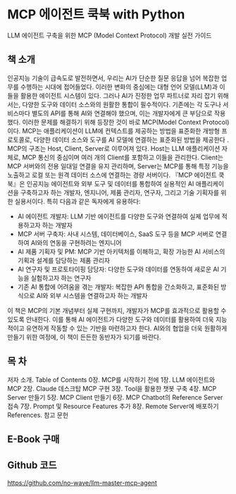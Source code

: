 # MCP 에이전트 쿡북 with Python
LLM 에이전트 구축을 위한 MCP (Model Context Protocol) 개발 실전 가이드

## 책 소개
인공지능 기술이 급속도로 발전하면서, 우리는 AI가 단순한 질문 응답을 넘어 복잡한 업무를 수행하는 시대에 접어들었다. 이러한 변화의 중심에는 대형 언어 모델(LLM)과 이들을 활용한 에이전트 시스템이 있다. 그러나 AI가 진정한 업무 파트너로 자리 잡기 위해서는, 다양한 도구와 데이터 소스와의 원활한 통합이 필수적이다.
기존에는 각 도구나 서비스마다 별도의 API를 통해 AI와 연결해야 했으며, 이는 개발자에게 큰 부담으로 작용했다. 이러한 문제를 해결하기 위해 등장한 것이 바로 MCP(Model Context Protocol)이다. MCP는 애플리케이션이 LLM에 컨텍스트를 제공하는 방법을 표준화한 개방형 프로토콜로, 다양한 데이터 소스와 도구를 AI 모델에 연결하는 표준화된 방법을 제공한다 .
MCP의 구조는 Host, Client, Server로 이루어져 있다. Host는 LLM 애플리케이션 자체로, MCP 통신의 중심이며 여러 개의 Client를 포함하고 이들을 관리한다. Client는 MCP 서버와의 전용 일대일 연결을 유지 관리하며, Server는 MCP를 통해 특정 기능을 노출하고 로컬 또는 원격 데이터 소스에 연결하는 경량 서버이다.
『MCP 에이전트 쿡북』은 인공지능 에이전트와 외부 도구 및 데이터를 통합하여 실용적인 AI 애플리케이션을 구축하고자 하는 개발자, 엔지니어, 제품 관리자, 연구자, 그리고 기술 기획자를 위한 실용서이다.
특히 다음과 같은 독자에게 유용하다:
- AI 에이전트 개발자: LLM 기반 에이전트를 다양한 도구와 연결하여 실제 업무에 적용하고자 하는 개발자
- MCP 서버 구축자: 사내 시스템, 데이터베이스, SaaS 도구 등을 MCP 서버로 연결하여 AI와의 연동을 구현하려는 엔지니어
- AI 제품 기획자 및 PM: MCP 기반 아키텍처를 이해하고, 확장 가능한 AI 서비스의 기획과 설계를 담당하는 제품 관리자
- AI 연구자 및 프로토타이핑 담당자: 다양한 도구와 데이터를 연동하여 새로운 AI 기능을 실험하고자 하는 연구자
- 기존 AI 통합에 어려움을 겪는 개발자: 복잡한 API 통합을 간소화하고, 표준화된 방식으로 AI와 외부 시스템을 연결하고자 하는 개발자

이 책은 MCP의 기본 개념부터 실제 구현까지, 개발자가 MCP를 효과적으로 활용할 수 있도록 안내한다. 이를 통해 AI 에이전트가 다양한 도구와 데이터를 활용하여 더욱 지능적이고 유연하게 작동할 수 있는 기반을 마련하고자 한다. AI와의 협업을 더욱 원활하게 만들기 위한 여정에, 이 책이 든든한 동반자가 되기를 바란다.

## 목 차
저자 소개.
Table of Contents
0장. MCP를 시작하기 전에
1장. LLM 에이전트와 MCP
2장. Claude 데스크탑 MCP 구현
3장. Tool을 활용한 챗봇 구축
4장. MCP Server 만들기
5장. MCP Client 만들기
6장. MCP Chatbot의 Reference Server 접속
7장. Prompt 및 Resource Features 추가
8장. Remote Server에 배포하기
References. 참고 문헌

## E-Book 구매


## Github 코드
https://github.com/no-wave/llm-master-mcp-agent
